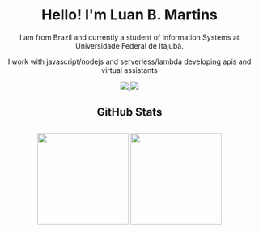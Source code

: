 
<h1 align="center">Hello! I'm Luan B. Martins</h1>
<p align="center">
  I am from Brazil and currently a student of Information Systems at Universidade Federal de Itajubá.
 <p/>
 <p align="center">
  I work with javascript/nodejs and serverless/lambda developing apis and virtual assistants
 <p/>
<p align="center">
  <a href="mailto:carlosbm.luan@gmail.com?
    subject=MessageTitle&amp;
    body=Message Content">
    <img src="https://img.shields.io/static/v1?label=Gmail&message=carlosbm.luan@gmail.com&color=EA4335&style=for-the-badge&logo=Gmail">
  </a>
  <a href="https://www.linkedin.com/in/luanbmartins/">
    <img src="https://img.shields.io/static/v1?label=LinkedIn&message=Luan%20Martins&color=0077B5&style=for-the-badge&logo=LinkedIn">
  </a>
</p>

  
<h2 align="center"> GitHub Stats <h2/>
<p align="center">
<img height="180em" src="https://github-readme-stats.vercel.app/api?username=LuanBMartins&show_icons=true&theme=dracula&include_all_commits=true&count_private=true"/>
  <img height="180em" src="https://github-readme-stats.vercel.app/api/top-langs/?username=LuanBMartins&layout=compact&langs_count=7&theme=dracula"/>
<p/>
